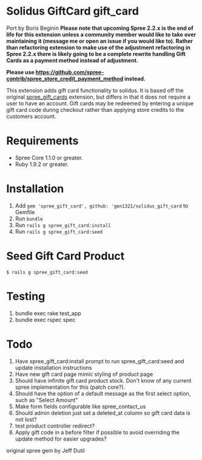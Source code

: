 Solidus GiftCard gift_card
=============
 Port by Boris Beginin
**Please note that upcoming Spree 2.2.x is the end of life for this extension unless a community member would like to take over maintaining it (message me or open an issue if you would like to).  Rather than refactoring extension to make use of the adjustment refactoring in Spree 2.2.x there is likely going to be a complete rewrite handling Gift Cards as a payment method instead of adjustment.**

**Please use https://github.com/spree-contrib/spree_store_credit_payment_method instead.**

This extension adds gift card functionality to solidus.  It is based off the original [spree_gift_cards](http://github.com/spree/spree_gift_cards)
extension, but differs in that it does not require a user to have an account.  Gift cards may be redeemed by
entering a unique gift card code during checkout rather than applying store credits to the customers account.

Requirements
============

* Spree Core 1.1.0 or greater.
* Ruby 1.9.2 or greater.

Installation
============

1. Add `gem 'spree_gift_card', github: 'gen1321/solidus_gift_card` to Gemfile
1. Run `bundle`
1. Run `rails g spree_gift_card:install`
1. Run `rails g spree_gift_card:seed`

Seed Gift Card Product
======================

    $ rails g spree_gift_card:seed

Testing
=======

1. bundle exec rake test_app
1. bundle exec rspec spec

Todo
====

1. Have spree_gift_card:install prompt to run spree_gift_card:seed and update installation instructions
1. Have new gift card page mimic styling of product page
1. Should have infinite gift card product stock.  Don't know of any current spree implementation for this (patch core?).
1. Should have the option of a default message as the first select option, such as "Select Amount"
1. Make form fields configurable like spree_contact_us
1. Should admin deletion just set a deleted_at column so gift card data is not lost?
1. test product controller redirect?
1. Apply gift code in a before filter if possible to avoid overriding the update method for easier upgrades?

original spree gem by Jeff Dutil

